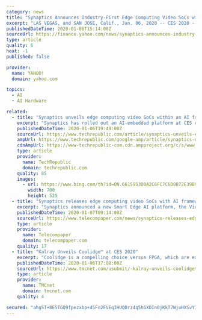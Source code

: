 ```yaml
---
category: news
title: "Synaptics Announces Industry-First Edge Computing Video SoCs with Secure AI Framework at CES 2020"
excerpt: "LAS VEGAS, and SAN JOSE, Calif., Jan. 06, 2020 -- CES 2020 - Synaptics® Incorporated (NASDAQ: SYNA), the leading developer of human interface solutions, today announced a new."
publishedDateTime: 2020-01-06T15:14:00Z
sourceUrl: https://finance.yahoo.com/news/synaptics-announces-industry-first-edge-130010072.html
type: article
quality: 6
heat: -1
published: false

provider:
  name: YAHOO!
  domain: yahoo.com

topics:
  - AI
  - AI Hardware

related:
  - title: "Synaptics unveils edge computing video SoCs within an AI framework at CES 2020"
    excerpt: "Synaptics has rolled out an AI-embedded platform at CES called the VideoSmart VS600 family of multimedia system on a chip (SoC) offerings with a CPU, NPU, and GPU. The VS600 family is designed with what Synaptics calls \"human perceptive intelligence for a new generation of smart displays, smart cameras, video soundbars, set-top-boxes ..."
    publishedDateTime: 2020-01-06T19:49:00Z
    sourceUrl: https://www.techrepublic.com/article/synaptics-unveils-edge-computing-video-socs-within-an-ai-framework-at-ces-2020/
    ampUrl: https://www.techrepublic.com/google-amp/article/synaptics-unveils-edge-computing-video-socs-within-an-ai-framework-at-ces-2020/
    cdnAmpUrl: https://www-techrepublic-com.cdn.ampproject.org/c/s/www.techrepublic.com/google-amp/article/synaptics-unveils-edge-computing-video-socs-within-an-ai-framework-at-ces-2020/
    type: article
    provider:
      name: TechRepublic
      domain: techrepublic.com
    quality: 85
    images:
      - url: https://www.bing.com/th?id=ON.6615953D0A2C6FC7C6D0B72E39B9E6A9
        width: 700
        height: 525
  - title: "Synaptics releases edge computing video SoCs with AI framework at CES 2020"
    excerpt: "Synaptics announced a new Smart Edge AI platform, the VideoSmart VS600 family of multimedia system on a chip (SoC) products that combines a CPU, NPU, and GPU into a single software-enriched SoC. The VS600 family is designed specifically with human ..."
    publishedDateTime: 2020-01-07T09:14:00Z
    sourceUrl: https://www.telecompaper.com/news/synaptics-releases-edge-computing-video-socs-with-ai-framework-at-ces-2020--1321832
    type: article
    provider:
      name: Telecompaper
      domain: telecompaper.com
    quality: 17
  - title: "Kalray Unveils Coolidge™ at CES 2020"
    excerpt: "Coolidge is a compelling choice versus FPGA, which are expensive and difficult to program; GPU, which are tailored for mathematical algorithms; and AI processors, designed for AI only. Coolidge-based cards can be configured to deliver specialized acceleration performance in a wide set of demanding functions such as vision, signal processing ..."
    publishedDateTime: 2020-01-06T17:08:00Z
    sourceUrl: https://www.tmcnet.com/usubmit/-kalray-unveils-coolidgetrade-ces-2020-/2020/01/06/9076659.htm
    type: article
    provider:
      name: TMCnet
      domain: tmcnet.com
    quality: 4

secured: "ahgST+8E5TGQ9fpezxbp+45Fn2FVEqIHUQDrz4q5hGXDIn0jKkT7WjuHXSvYIduW12uTYqZghy+LQXMz/V687XiT6YD/q2CBRjDN1un+Y1iYfjQ2wr3gVcZz8JxpMElAY49U5V6phOQCE2JiStNHyIW8Q5EG/0ZhLAT16re7OA5xBj5XQwzhyXpkM7MvTpRoa1QNR81nW5T+cGoqx9KMK4Mgt6CWSokMCJchkYxgEEaKkYw7zGCvPEp/NKgUCC+2RNAYnatYwZOU15dYKcScQQ==;LOzkzYYL3IN51uZ0aL1ylA=="
---
```


